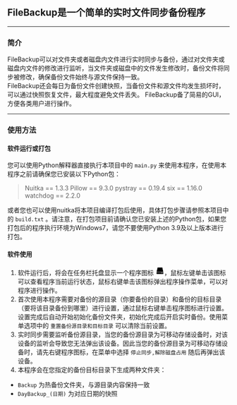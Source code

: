 ## FileBackup是一个简单的实时文件同步备份程序  

--- 
### 简介 
FileBackup可以对文件夹或者磁盘内文件进行实时同步与备份，通过对文件夹或磁盘内文件的修改进行监听，当文件夹或磁盘中的文件发生修改时，备份文件将同步被修改，确保备份文件始终与源文件保持一致。  
FileBackup还会每日为备份文件创建快照，当备份文件和源文件均发生损坏时，可以通过快照恢复文件，最大程度避免文件丢失。
FileBackup备了简易的GUI，方便各类用户进行操作。

---
### 使用方法  
#### 软件运行或打包  
您可以使用Python解释器直接执行本项目中的 `main.py` 来使用本程序，在使用本程序之前请确保您已安装以下Python包：  
> Nuitka == 1.3.3
Pillow == 9.3.0
pystray == 0.19.4
six == 1.16.0
watchdog == 2.2.0
  
或者您也可以使用nuitka将本项目编译打包后使用，具体打包步骤请参照本项目中的 `build.txt` 。请注意，在打包项目前请确认您已安装上述的Python包，如果您打包后的程序执行环境为Windows7，请您不要使用Python 3.9及以上版本进行打包。  
#### 软件使用
1. 软件运行后，将会在任务栏托盘显示一个程序图标 <img src="img.png" alt="图片替换文本" width="20"/>，鼠标左键单击该图标可以查看程序当前运行状态，鼠标右键单击该图标弹出程序操作菜单，可以对程序进行操作。  
2. 首次使用本程序需要对备份的源目录（你要备份的目录）和备份的目标目录（要将该目录备份到哪里）进行设置，通过鼠标右键单击程序图标进行设置。设置完成后自动开始初始化备份文件夹，初始化完成后开启实时备份。使用菜单选项中的 `重置备份源目录和目标目录` 可以清除当前设置。   
3. 实时同步需要监听备份源目录，当您的备份源目录为可移动存储设备时，对该设备的监听会导致您无法弹出该设备。因此当您的备份源目录为可移动存储设备时，请先右键程序图标，在菜单中选择 `停止同步,解除磁盘占用` 随后再弹出该设备。
4. 本程序会在您指定的备份目标目录下生成两种文件夹：  
- `Backup` 为热备份文件夹，与源目录内容保持一致
- `DayBackup_(日期)` 为对应日期的快照
